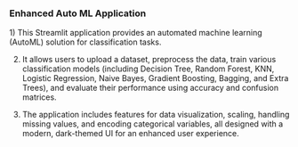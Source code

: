 <h3>Enhanced Auto ML Application</h3>
<p>
    1) This Streamlit application provides an automated machine learning (AutoML) solution for classification tasks. 
  
  2) It allows users to upload a dataset, preprocess the data, train various classification models (including Decision Tree, Random Forest, KNN, Logistic Regression, Naive Bayes, Gradient 
     Boosting, Bagging, and Extra Trees), and evaluate their performance using accuracy and confusion matrices.
     
  3) The application includes features for data visualization, scaling, handling missing values, and encoding categorical variables, all designed with a modern, dark-themed UI for an enhanced 
     user experience.
</p>
